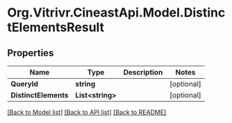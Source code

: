 
# Org.Vitrivr.CineastApi.Model.DistinctElementsResult

## Properties

Name | Type | Description | Notes
------------ | ------------- | ------------- | -------------
**QueryId** | **string** |  | [optional] 
**DistinctElements** | **List&lt;string&gt;** |  | [optional] 

[[Back to Model list]](../README.md#documentation-for-models)
[[Back to API list]](../README.md#documentation-for-api-endpoints)
[[Back to README]](../README.md)

